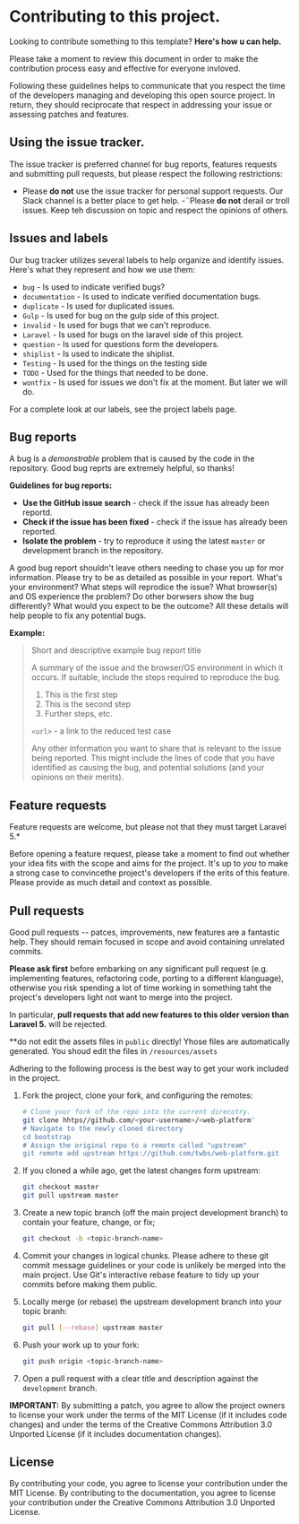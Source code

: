 # Contributing to this project.

Looking to contribute something to this template? **Here's how u can help.**

Please take a moment to review this document in order to make the contribution process easy and effective
for everyone invloved.

Following these guidelines helps to communicate that you respect the time of the developers managing and developing this open source project. In return, they should reciprocate that respect in addressing your issue or assessing patches and features.

## Using the issue tracker. 

The issue tracker is preferred channel for bug reports, features requests and submitting pull requests, 
but please respect the following restrictions:

- Please **do not** use the issue tracker for personal support requests. Our Slack channel is a better place to get help.
-¨Please **do not** derail or troll issues. Keep teh discussion on topic and respect the opinions of others.

## Issues and labels

Our bug tracker utilizes several labels to help organize and identify issues. Here's what they represent and how we use them:

- `bug` - Is used to indicate verified bugs?
- `documentation` - Is used to indicate verified documentation bugs.
- `duplicate` - Is used for duplicated issues.
- `Gulp` - Is used for bug on the gulp side of this project.
- `invalid` - Is used for bugs that we can't reproduce.
- `Laravel` - Is used for bugs on the laravel side of this project.
- `question` - Is used for questions form the developers.
- `shiplist` - Is used to indicate the shiplist.
- `Testing` - Is used for the things on the testing side
- `TODO` - Used for the things that needed to be done.
- `wontfix` - Is used for issues we don't fix at the moment. But later we will do.

For a complete look at our labels, see the project labels page.

## Bug reports 

A bug is a *demonstrable* problem that is caused by the code in the repository. Good bug reprts are extremely helpful, 
so thanks!

**Guidelines for bug reports:**

- **Use the GitHub issue search** - check if the issue has already been reportd. 
- **Check if the issue has been fixed** - check if the issue has already been reported.
- **Isolate the problem** - try to reproduce it using the latest `master` or development branch in the repository.

A good bug report shouldn't leave others needing to chase you up for mor information. Please try to be as
detailed as possible in your report. What's your environment? What steps will reprodice the issue? What
browser(s) and OS experience the problem? Do other borwsers show the bug differently? 
What would you expect to be the outcome? All these details will help people to fix any potential bugs.

**Example:** 

> Short and descriptive example bug report title
>
> A summary of the issue and the browser/OS environment in which it occurs. If
> suitable, include the steps required to reproduce the bug.
>
> 1. This is the first step
> 2. This is the second step
> 3. Further steps, etc.
>
> `<url>` - a link to the reduced test case
>
> Any other information you want to share that is relevant to the issue being
> reported. This might include the lines of code that you have identified as
> causing the bug, and potential solutions (and your opinions on their
> merits).

## Feature requests

Feature requests are welcome, but please not that they must target Laravel 5.* 

Before opening a feature request, please take a moment to find out whether your idea fits with the 
scope and aims for the project. It's up to *you* to make a strong case to convincethe project's developers
if the erits of this feature. Please provide as much detail and context as possible. 

## Pull requests

Good pull requests -- patces, improvements, new features are a fantastic help. They should remain focused
in scope and avoid containing unrelated commits. 

**Please ask first** before embarking on any significant pull request (e.g. implementing features,
refactoring code, porting to a different klanguage), otherwise you risk spending a lot of time
working in something taht the project's developers light not want to merge into the project.

In particular, **pull requests that add new features to this older version than Laravel 5.** will be rejected.

**do not edit the assets files in `public` directly! Yhose files are automatically generated. You 
shoud edit the files in `/resources/assets`

Adhering to the following process is the best way to get your work included in the project. 

1. Fork the project, clone your fork, and configuring the remotes:
    ```bash
    # Clone your fork of the repo into the current direcotry.
    git clone hhtps//github.com/<your-username>/<web-platform'
    # Navigate to the newly cloned directory
    cd bootstrap
    # Assign the original repo to a remote called "upstream"
    git remote add upstream https://github.com/twbs/web-platform.git
    ```

2. If you cloned a while ago, get the latest changes form upstream: 
    ```bash
    git checkout master
    git pull upstream master
    ```
    
3. Create a new topic branch (off the main project development branch) to contain your feature, change, or fix; 
   ```bash
   git checkout -b <topic-branch-name>
   ```

4. Commit your changes in logical chunks. Please adhere to these git commit message guidelines or your code is unlikely be merged
   into the main project. Use Git's interactive rebase feature to tidy up your commits before making them public.

5. Locally merge (or rebase) the upstream development branch into your topic branh: 
   ```bash
   git pull [--rebase] upstream master
   ```
   
6. Push your work up to your fork:
   ```bash
   git push origin <topic-branch-name>
   ```
   
7. Open a pull request with a clear title and description against the `development` branch.

**IMPORTANT:** By submitting a patch, you agree to allow the project owners to license your work under the terms of the MIT License (if it includes code changes) and under the terms of the Creative Commons Attribution 3.0 Unported License (if it includes documentation changes).

## License 

By contributing your code, you agree to license your contribution under the MIT License. By contributing to the documentation, you agree to license your contribution under the Creative Commons Attribution 3.0 Unported License.
